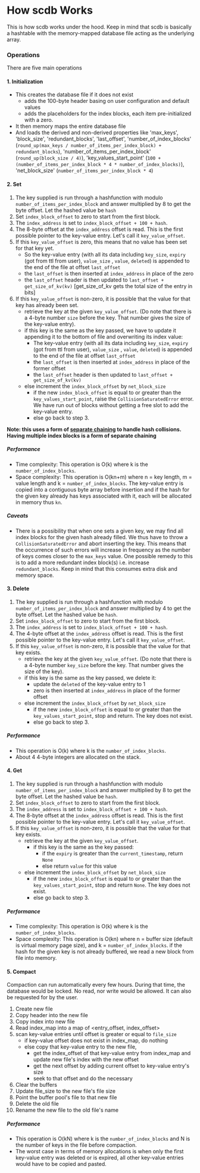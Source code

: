 # How scdb Works

This is how scdb works under the hood. Keep in mind that scdb is basically a hashtable with the memory-mapped database
file acting as the underlying array.

### Operations

There are five main operations

#### 1. Initialization

- This creates the database file if it does not exist
    - adds the 100-byte header basing on user configuration and default values
    - adds the placeholders for the index blocks, each item pre-initialized with a zero.
- It then memory maps the entire database file
- And loads the derived and non-derived properties like 'max_keys', 'block_size', 'redundant_blocks', 'last_offset',
  'number_of_index_blocks' (`round_up(max_keys / number_of_items_per_index_block) + redundant_blocks`),
  'number_of_items_per_index_block' (`round_up(block_size / 4)`),
  'key_values_start_point' (`100 + (number_of_items_per_index_block * 4 * number_of_index_blocks)`),
  'net_block_size' (`number_of_items_per_index_block * 4`)

#### 2. Set

1. The key supplied is run through a hashfunction with modulo `number_of_items_per_index_block`
   and answer multiplied by 8 to get the byte offset. Let the hashed value be `hash`
2. Set `index_block_offset` to zero to start from the first block.
3. The `index_address` is set to `index_block_offset + 100 + hash`.
4. The 8-byte offset at the `index_address` offset is read. This is the first possible pointer to the key-value entry.
   Let's call it `key_value_offset`.
5. If this `key_value_offset` is zero, this means that no value has been set for that key yet.
    - So the key-value entry (with all its data including `key_size`, `expiry` (got from ttl from user), `value_size`
      , `value`, `deleted`) is appended to the end of the file at offset `last_offset`
    - the `last_offset` is then inserted at `index_address` in place of the zero
    - the `last_offset` header is then updated
      to `last_offset + get_size_of_kv(kv)` [get_size_of_kv gets the total size of the entry in bits]
6. If this `key_value_offset` is non-zero, it is possible that the value for that key has already been set.
    - retrieve the key at the given `key_value_offset`. (Do note that there is a 4-byte number `size` before the
      key. That number gives the size of the key-value entry).
    - if this key is the same as the key passed, we have to update it appending it to the bottom of file and overwriting
      its index value:
        - The key-value entry (with all its data including `key_size`, `expiry` (got from ttl from user), `value_size`
          , `value`, `deleted`) is appended to the end of the file at offset `last_offset`
        - the `last_offset` is then inserted at `index_address` in place of the former offset
        - the `last_offset` header is then updated to `last_offset + get_size_of_kv(kv)`
    - else increment the `index_block_offset` by `net_block_size`
        - if the new `index_block_offset` is equal to or greater than the `key_values_start_point`, raise
          the `CollisionSaturatedError` error. We have run out of blocks without getting a free slot to add the
          key-value entry.
        - else go back to step 3.

__Note: this uses a form of [separate chaining](https://www.geeksforgeeks.org/hashing-set-2-separate-chaining/) to
handle hash collisions. Having multiple index blocks is a form of separate chaining__

##### Performance

- Time complexity: This operation is O(k) where k is the `number_of_index_blocks`.
- Space complexity: This operation is O(kn+m) where n = key length, m = value length and k = `number_of_index_blocks`.
  The key-value entry is copied into a contiguous byte array before insertion
  and if the hash for the given key already has keys associated with it, each will be allocated in memory thus `kn`.

##### Caveats

- There is a possibility that when one sets a given key, we may find all index blocks for the given hash already filled.
  We thus have to throw a `CollisionSaturatedError` and abort inserting the key. This means that the occurrence of such
  errors will increase in frequency as the number of keys comes closer to the `max_keys` value.
  One possible remedy to this is to add a more redundant index block(s) i.e. increase `redundant_blocks`. Keep in mind
  that this consumes extra disk and memory space.

#### 3. Delete

1. The key supplied is run through a hashfunction with modulo `number_of_items_per_index_block`
   and answer multiplied by 4 to get the byte offset. Let the hashed value be `hash`.
2. Set `index_block_offset` to zero to start from the first block.
3. The `index_address` is set to `index_block_offset + 100 + hash`.
4. The 4-byte offset at the `index_address` offset is read. This is the first possible pointer to the key-value entry.
   Let's call it `key_value_offset`.
5. If this `key_value_offset` is non-zero, it is possible that the value for that key exists.
    - retrieve the key at the given `key_value_offset`. (Do note that there is a 4-byte number `key_size` before the
      key. That number gives the size of the key).
    - if this key is the same as the key passed, we delete it:
        - update the `deleted` of the key-value entry to 1
        - zero is then inserted at `index_address` in place of the former offset
    - else increment the `index_block_offset` by `net_block_size`
        - if the new `index_block_offset` is equal to or greater than the `key_values_start_point`, stop and return.
          The key does not exist.
        - else go back to step 3.

##### Performance

- This operation is O(k) where k is the `number_of_index_blocks`.
- About 4 4-byte integers are allocated on the stack.

#### 4. Get

1. The key supplied is run through a hashfunction with modulo `number_of_items_per_index_block`
   and answer multiplied by 8 to get the byte offset. Let the hashed value be `hash`.
2. Set `index_block_offset` to zero to start from the first block.
3. The `index_address` is set to `index_block_offset + 100 + hash`.
4. The 8-byte offset at the `index_address` offset is read. This is the first possible pointer to the key-value entry.
   Let's call it `key_value_offset`.
5. If this `key_value_offset` is non-zero, it is possible that the value for that key exists.
    - retrieve the key at the given `key_value_offset`.
        - if this key is the same as the key passed:
            - if the `expiry` is greater than the `current_timestamp`, return `None`
            - else return `value` for this value
    - else increment the `index_block_offset` by `net_block_size`
        - if the new `index_block_offset` is equal to or greater than the `key_values_start_point`, stop and
          return `None`.
          The key does not exist.
        - else go back to step 3.

##### Performance

- Time complexity: This operation is O(k) where k is the `number_of_index_blocks`.
- Space complexity: This operation is O(kn) where n = buffer size (default is virtual memory page size), and k
  = `number_of_index_blocks`.
  if the hash for the given key is not already buffered, we read a new block from file into memory.

#### 5. Compact

Compaction can run automatically every few hours. During that time, the database would be locked.
No read, nor write would be allowed. It can also be requested for by the user.

1. Create new file
2. Copy header into the new file
3. Copy index into new file
4. Read index_map into a map of <entry_offset, index_offset>
5. scan key-value entries until offset is greater or equal to `file_size`
    - if key-value offset does not exist in index_map, do nothing
    - else copy that key-value entry to the new file,
        - get the index_offset of that key-value entry from index_map and update new file's index with the new offset
        - get the next offset by adding current offset to key-value entry's size
        - seek to that offset and do the necessary
6. Clear the buffers
7. Update file_size to the new file's file size
8. Point the buffer pool's file to that new file
9. Delete the old file
10. Rename the new file to the old file's name

##### Performance

- This operation is O(kN) where k is the `number_of_index_blocks` and N is the number of keys in the file before
  compaction.
- The worst case in terms of memory allocations is when only the first key-value entry was deleted or is expired,
  all other key-value entries would have to be copied and pasted.